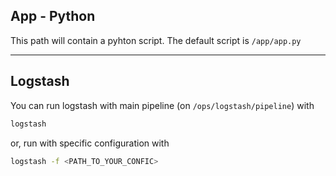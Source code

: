 ## App - Python

This path will contain a pyhton script.
The default script is ```/app/app.py```

___

## Logstash

You can run logstash with main pipeline (on ```/ops/logstash/pipeline```) with 
``` bash
logstash
```
or, run with specific configuration with
``` bash
logstash -f <PATH_TO_YOUR_CONFIC>
```



